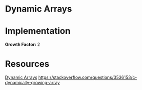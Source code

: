 # Dynamic Arrays

# Implementation

**Growth Factor:** 2

# Resources
[Dynamic Arrays](https://en.wikipedia.org/wiki/Dynamic_array)
https://stackoverflow.com/questions/3536153/c-dynamically-growing-array

